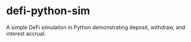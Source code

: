 # defi-python-sim
A simple DeFi simulation in Python demonstrating deposit, withdraw, and interest accrual.
